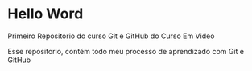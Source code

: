 # Hello Word
Primeiro Repositorio do curso Git e GitHub do Curso Em Video

Esse repositorio, contém todo meu processo de aprendizado com Git e GitHub

